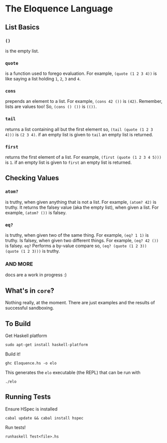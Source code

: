 # The Eloquence Language
## List Basics
### `()`
is the empty list.
### `quote`
is a function used to forego evaluation.
For example, `(quote (1 2 3 4))`
is like saying a list holding `1`, `2`, `3` and `4`.
### `cons`
prepends an element to a list.
For example, `(cons 42 ())`
is `(42)`.
Remember, lists are values too!
So, `(cons () ())`
is `(())`.
### `tail`
returns a list containing all but the first element
so, `(tail (quote (1 2 3 4)))`
is `(2 3 4)`.
if an empty list is given to `tail`
an empty list is returned.
### `first`
returns the first element of a list.
For example, `(first (quote (1 2 3 4 5)))`
is `1`.
if an empty list is given to `first`
an empty list is returned.
## Checking Values
### `atom?`
is truthy, when given anything that is not a list.
For example, `(atom? 42)`
is truthy.
It returns the falsey value (aka the empty list), when given a list.
For example, `(atom? ())`
is falsey.
### `eq?`
is truthy, when given two of the same thing.
For example, `(eq? 1 1)`
is truthy.
Is falsey, when given two different things.
For example, `(eq? 42 ())`
is falsey.
`eq?` Performs a by-value compare
so, `(eq? (quote (1 2 3)) (quote (1 2 3)))`
is truthy.
### AND MORE
docs are a work in progress :)

## What's in `core`?
Nothing really, at the moment. There are just examples and the results of successful sandboxing.

## To Build
Get Haskell platform
```
sudo apt-get install haskell-platform
```

Build it!
```
ghc Eloquence.hs -o elo
```

This generates the `elo` executable (the REPL) that can be run with
```
./elo
```

## Running Tests
Ensure HSpec is installed
```
cabal update && cabal install hspec
```

Run tests!
```
runhaskell Test<file>.hs
```
